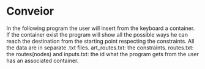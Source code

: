 # Conveior
In the following program the user will insert from the keyboard a container. 
If the container exist the program will show all the possible ways he can reach the destination from the starting point respecting the constraints.
All the data are in separate .txt files. art_routes.txt: the constraints. routes.txt: the routes(nodes) and inputs.txt: the id what the program gets from the user has an associated container.
